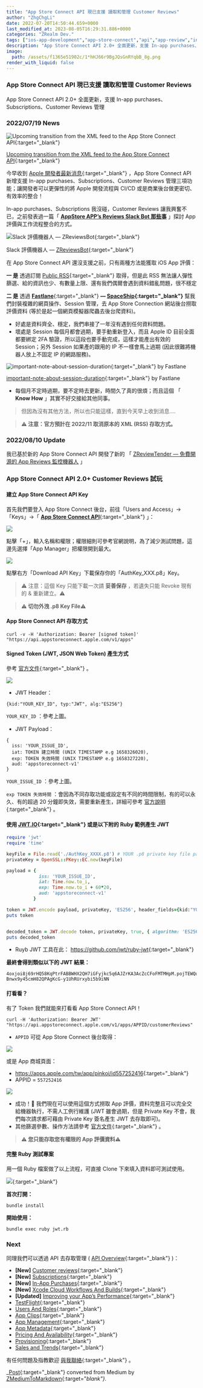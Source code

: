 ```yaml
---
title: "App Store Connect API 現已支援 讀取和管理 Customer Reviews"
author: "ZhgChgLi"
date: 2022-07-20T14:50:44.659+0000
last_modified_at: 2023-08-05T16:29:31.886+0000
categories: "ZRealm Dev."
tags: ["ios-app-development","app-store-connect","api","app-review","integration"]
description: "App Store Connect API 2.0+ 全面更新，支援 In-app purchases、Subscriptions、Customer Reviews 管理"
image:
  path: /assets/f1365e51902c/1*hHJ66r9BgJQsGnRYqbB_8g.png
render_with_liquid: false
---
```


### App Store Connect API 現已支援 讀取和管理 Customer Reviews

App Store Connect API 2\.0\+ 全面更新，支援 In\-app purchases、Subscriptions、Customer Reviews 管理

### 2022/07/19 News


![[Upcoming transition from the XML feed to the App Store Connect API](https://developer.apple.com/news/?id=yqf4kgwb){:target="_blank"}](/assets/f1365e51902c/1*hHJ66r9BgJQsGnRYqbB_8g.png)

[Upcoming transition from the XML feed to the App Store Connect API](https://developer.apple.com/news/?id=yqf4kgwb){:target="_blank"}

今早收到 [Apple 開發者最新消息](https://developer.apple.com/news/rss/news.rss){:target="_blank"} ，App Store Connect API 新增支援 In\-app purchases、Subscriptions、Customer Reviews 管理三項功能；讓開發者可以更彈性的將 Apple 開發流程與 CI/CD 或是商業後台做更密切、有效率的整合！

In\-app purchases、Subscriptions 我沒碰，Customer Reviews 讓我興奮不已，之前發表過一篇「 [**AppStore APP’s Reviews Slack Bot 那些事**](../cb0c68c33994/) 」探討 App 評價與工作流程整合的方式。


![Slack 評價機器人 — [ZReviewsBot](https://github.com/ZhgChgLi/ZReviewsBot){:target="_blank"}](/assets/f1365e51902c/1*igukM7FTLxaX2hpVtFPMjQ.png)

Slack 評價機器人 — [ZReviewsBot](https://github.com/ZhgChgLi/ZReviewsBot){:target="_blank"}

在 App Store Connect API 還沒支援之前，只有兩種方法能獲取 iOS App 評價：

**一 是** 透過訂閱 [Public RSS](https://rss.itunes.apple.com/zh-tw){:target="_blank"} 取得，但是此 RSS 無法讓人彈性篩選、給的資訊也少、有數量上限、還有我們偶爾會遇到資料錯亂問題，很不穩定

**二 是** 透過 [**Fastlane**](https://fastlane.tools/){:target="_blank"} **— [SpaceShip](https://github.com/fastlane/fastlane/tree/master/spaceship){:target="_blank"}** 幫我們封裝複雜的網頁操作、Session 管理，去 App Store Connection 網站後台撈取評價資料 \(等於是起一個網頁模擬器爬蟲去後台爬資料\)。
- 好處是資料齊全、穩定，我們串接了一年沒有遇到任何資料問題。
- 壞處是 Session 每個月都會過期，要手動重新登入，而且 Apple ID 目前全面都要綁定 2FA 驗證，所以這段也要手動完成，這樣才能產出有效的 Session；另外 Session 如果產的跟用的 IP 不一樣會馬上過期 \(因此很難將機器人放上不固定 IP 的網路服務\)。



![[important\-note\-about\-session\-duration](https://docs.fastlane.tools/best-practices/continuous-integration/#important-note-about-session-duration){:target="_blank"} by Fastlane](/assets/f1365e51902c/0*iMQRza9LN3ljy2k1.png)

[important\-note\-about\-session\-duration](https://docs.fastlane.tools/best-practices/continuous-integration/#important-note-about-session-duration){:target="_blank"} by Fastlane
- 每個月不定時過期，要不定時去更新，時間久了真的很煩；而且這個 「 **Know How** 」其實不好交接給其他同事。



> 但因為沒有其他方法，所以也只能這樣，直到今天早上收到消息…\. 





> **⚠️ 注意：官方預計在 2022/11 取消原本的 XML \(RSS\) 存取方式。** 




### 2022/08/10 Update

我已基於新的 App Store Connect API 開發了新的 「 [ZReviewTender — 免費開源的 App Reviews 監控機器人](../e36e48bb9265/) 」
### App Store Connect API 2\.0\+ Customer Reviews 試玩
#### 建立 App Store Connect API Key

首先我們要登入 App Store Connect 後台，前往「Users and Access」\-&gt;「Keys」\-&gt;「 [**App Store Connect API**](https://appstoreconnect.apple.com/access/api){:target="_blank"} 」：


![](/assets/f1365e51902c/1*0NimMOcIqQ95nzjBBKYe8A.png)


點擊「\+」，輸入名稱和權限；權限細則可參考官網說明，為了減少測試問題，這邊先選擇「App Manager」把權限開到最大。


![](/assets/f1365e51902c/1*Bt8ddt7GrZs1ERaFamftVw.png)


點擊右方「Download API Key」下載保存你的「AuthKey\_XXX\.p8」Key。


> ⚠️ 注意：這個 Key 只能下載一次請 **妥善保存** ，若遺失只能 Revoke 現有的 & 重新建立。⚠️ 





> **⚠️ 切勿外洩 \.p8 Key File⚠️** 




#### App Store Connect API 存取方式
```
curl -v -H 'Authorization: Bearer [signed token]' "https://api.appstoreconnect.apple.com/v1/apps"
```
#### Signed Token \(JWT, JSON Web Token\) 產生方式

參考 [官方文件](https://developer.apple.com/documentation/appstoreconnectapi/generating_tokens_for_api_requests){:target="_blank"} 。


![](/assets/f1365e51902c/1*KDv2ra17oSp5UXKy-VZA1g.png)

- JWT Header：

```
{kid:"YOUR_KEY_ID", typ:"JWT", alg:"ES256"}
```

`YOUR_KEY_ID` ：參考上圖。
- JWT Payload：

```
{
  iss: 'YOUR_ISSUE_ID',
  iat: TOKEN 建立時間 (UNIX TIMESTAMP e.g 1658326020),
  exp: TOKEN 失效時間 (UNIX TIMESTAMP e.g 1658327220),
  aud: 'appstoreconnect-v1'
}
```

`YOUR_ISSUE_ID` ：參考上圖。

`exp TOKEN 失效時間` ：會因為不同存取功能或設定有不同的時間限制，有的可以永久、有的超過 20 分鐘即失效，需要重新產生，詳細可參考 [官方說明](https://developer.apple.com/documentation/appstoreconnectapi/generating_tokens_for_api_requests#3878467){:target="_blank"} 。
#### 使用 [JWT\.IO](https://jwt.io/){:target="_blank"} 或是以下附的 Ruby 範例產生 JWT
```ruby
require 'jwt'
require 'time'

keyFile = File.read('./AuthKey_XXXX.p8') # YOUR .p8 private key file path
privateKey = OpenSSL::PKey::EC.new(keyFile)

payload = {
            iss: 'YOUR_ISSUE_ID',
            iat: Time.now.to_i,
            exp: Time.now.to_i + 60*20,
            aud: 'appstoreconnect-v1'
          }

token = JWT.encode payload, privateKey, 'ES256', header_fields={kid:"YOUR_KEY_ID", typ:"JWT"}
puts token


decoded_token = JWT.decode token, privateKey, true, { algorithm: 'ES256' }
puts decoded_token
```
- Ruyb JWT 工具在此： [https://github\.com/jwt/ruby\-jwt](https://github.com/jwt/ruby-jwt){:target="_blank"}


**最終會得到類似以下的 JWT 結果：**
```
4oxjoi8j69rHQ58KqPtrFABBWHX2QH7iGFyjkc5q6AJZrKA3AcZcCFoFMTMHpM.pojTEWQufMTvfZUW1nKz66p3emsy2v5QseJX5UJmfRjpxfjgELUGJraEVtX7tVg6aicmJT96q0snP034MhfgoZAB46MGdtC6kv2Vj6VeL2geuXG87Ys6ADijhT7mfHUcbmLPJPNZNuMttcc.fuFAJZNijRHnCA2BRqq7RZEJBB7TLsm1n4WM1cW0yo67KZp-Bnwx9y45cmH82QPAgKcG-y1UhRUrxybi5b9iNN
```
#### 打看看？

有了 Token 我們就能來打看看 App Store Connect API！
```
curl -H 'Authorization: Bearer JWT' "https://api.appstoreconnect.apple.com/v1/apps/APPID/customerReviews"
```
- `APPID` 可從 App Store Connect 後台取得：



![](/assets/f1365e51902c/1*yU4J85S6Q_e8c9NPYE8bNw.png)


或是 App 商城頁面：
- [https://apps\.apple\.com/tw/app/pinkoi/id557252416](https://apps.apple.com/tw/app/pinkoi/id557252416){:target="_blank"}
- APPID = `557252416`



![](/assets/f1365e51902c/1*wWIpy8Y5G2F0A2FvQzp0hQ.png)

- 成功！🚀 我們現在可以使用這個方式撈取 App 評價，資料完整且可以完全交給機器執行，不需人工例行維護 \(JWT 雖會過期，但是 Private Key 不會，我們每次請求都可藉由 Private Key 簽名產生 JWT 去存取即可\)。
- 其他篩選參數、操作方法請參考 [官方文件](https://developer.apple.com/documentation/appstoreconnectapi/list_all_customer_reviews_for_an_app){:target="_blank"} 。



> **⚠️ 您只能存取您有權限的 App 評價資料⚠️** 




#### 完整 Ruby 測試專案

用一個 Ruby 檔案做了以上流程，可直接 Clone 下來填入資料即可測試使用。


[![](https://opengraph.githubassets.com/dc0eb76d891ed80d9f1cb1979225b4cf2ad813fe3c1344bac51a14384c8aeb00/zhgchgli0718/appstoreconnectapitester)](https://github.com/zhgchgli0718/appstoreconnectapitester){:target="_blank"}


**首次打開：**
```
bundle install
```

**開始使用：**
```
bundle exec ruby jwt.rb
```
### Next

同理我們可以透過 API 去存取管理 \( [API Overview](https://developer.apple.com/app-store-connect/api/){:target="_blank"} \)：
- **\[New\]** [Customer reviews](https://developer.apple.com/documentation/appstoreconnectapi/app_store/customer_reviews){:target="_blank"}
- **\[New\]** [Subscriptions](https://developer.apple.com/app-store/subscriptions/){:target="_blank"}
- **\[New\]** [In\-App Purchases](https://developer.apple.com/in-app-purchase/){:target="_blank"}
- **\[New\]** [Xcode Cloud Workflows And Builds](https://developer.apple.com/documentation/appstoreconnectapi/xcode_cloud_workflows_and_builds){:target="_blank"}
- **\[Updated\]** [Improving your App’s Performance](https://developer.apple.com/documentation/metrickit/improving_your_app_s_performance){:target="_blank"}
- [TestFlight](https://developer.apple.com/testflight/){:target="_blank"}
- [Users And Roles](https://developer.apple.com/support/roles/){:target="_blank"}
- [App Clips](https://developer.apple.com/app-clips/){:target="_blank"}
- [App Management](https://help.apple.com/app-store-connect/#/dev2cd126805){:target="_blank"}
- [App Metadata](https://developer.apple.com/app-store/product-page/){:target="_blank"}
- [Pricing And Availability](https://help.apple.com/app-store-connect/#/dev9fc06e23d){:target="_blank"}
- [Provisioning](https://help.apple.com/developer-account/){:target="_blank"}
- [Sales and Trends](https://help.apple.com/app-store-connect/#/dev061699fdb){:target="_blank"}



有任何問題及指教歡迎 [與我聯絡](https://www.zhgchg.li/contact){:target="_blank"} 。



_[Post](https://medium.com/zrealm-ios-dev/app-store-connect-api-%E7%8F%BE%E5%B7%B2%E6%94%AF%E6%8F%B4-%E8%AE%80%E5%8F%96%E5%92%8C%E7%AE%A1%E7%90%86-customer-reviews-f1365e51902c){:target="_blank"} converted from Medium by [ZMediumToMarkdown](https://github.com/ZhgChgLi/ZMediumToMarkdown){:target="_blank"}._
